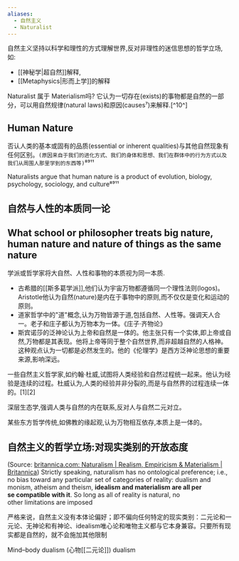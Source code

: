 ```yaml
---
aliases:
  - 自然主义
  - Naturalist
---
```

自然主义坚持以科学和理性的方式理解世界,反对非理性的迷信思想的哲学立场, 如:
- [[神秘学|超自然]]解释,
- [[Metaphysics|形而上学]]的解释



Naturalist 属于 Materialism吗?
它认为一切存在(exists)的事物都是自然的一部分，可以用自然规律(natural laws)和原因(causes⁷)来解释.[^10^]


## Human Nature
否认人类的基本或固有的品质(essential or inherent qualities)与其他自然现象有任何区别。`(原因来自于我们的进化方式、我们的身体和思想、我们在群体中的行为方式以及我们从周围人那里学到的东西等)`⁸⁹¹¹

Naturalists argue that human nature is a product of evolution, biology, psychology, sociology, and culture⁸⁹¹¹



## 自然与人性的本质同一论
## What school or philosopher treats big nature, human nature and nature of things as the same nature

学派或哲学家将大自然、人性和事物的本质视为同一本质.
- 古希腊的[[斯多葛学派]],他们认为宇宙万物都遵循同一个理性法则(logos)。Aristotle他认为自然(nature)是内在于事物中的原则,而不仅仅是变化和运动的原则。
- 道家哲学中的"道"概念,认为万物皆源于道,包括自然、人性等。强调天人合一。老子和庄子都认为万物本为一体。《庄子·齐物论》
- 斯宾诺莎的泛神论认为上帝和自然是一体的。他主张只有一个实体,即上帝或自然,万物都是其表现。他将上帝等同于整个自然世界,而非超越自然的人格神。这种观点认为一切都是必然发生的。他的《伦理学》是西方泛神论思想的重要来源,影响深远。



一些自然主义哲学家,如约翰·杜威,试图将人类经验和自然过程统一起来。他认为经验是连续的过程。杜威认为,人类的经验并非分裂的,而是与自然界的过程连续一体的。[1][2]

深层生态学,强调人类与自然的内在联系,反对人与自然二元对立。

某些东方哲学传统,如佛教的缘起观,认为万物相互依存,本质上是一体的。



## 自然主义的哲学立场:对现实类别的开放态度

(Source:  [britannica.com: Naturalism | Realism, Empiricism & Materialism | Britannica](https://www.britannica.com/topic/naturalism-philosophy))
Strictly speaking, naturalism has no ontological preference; i.e., no bias toward any particular set of categories of reality: dualism and monism, atheism and theism, **idealism and materialism are all per se compatible with it**. So long as all of reality is natural, no other limitations are imposed

严格来说，自然主义没有本体论偏好；即不偏向任何特定的现实类别：二元论和一元论、无神论和有神论、idealism唯心论和唯物主义都与它本身兼容。只要所有现实都是自然的，就不会施加其他限制



Mind–body dualism (心物[[二元论]])   dualism

